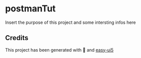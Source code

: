 # postmanTut
Insert the purpose of this project and some intersting infos here


## Credits
This project has been generated with 💙 and [easy-ui5](https://github.com/SAP)

